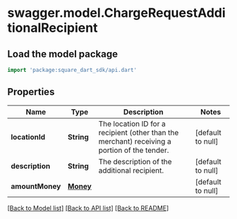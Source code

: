 # swagger.model.ChargeRequestAdditionalRecipient

## Load the model package
```dart
import 'package:square_dart_sdk/api.dart'
```

## Properties
Name | Type | Description | Notes
------------ | ------------- | ------------- | -------------
**locationId** | **String** | The location ID for a recipient (other than the merchant) receiving a portion of the tender. | [default to null]
**description** | **String** | The description of the additional recipient. | [default to null]
**amountMoney** | [**Money**](Money.md) |  | [default to null]

[[Back to Model list]](../README.md#documentation-for-models) [[Back to API list]](../README.md#documentation-for-api-endpoints) [[Back to README]](../README.md)

